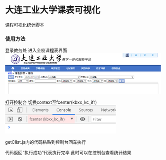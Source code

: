 # 大连工业大学课表可视化

课程可视化统计脚本

### 使用方法

登录教务处
进入全校课程表界面
![image](https://github.com/Mr-k-bear/DLPU_KCB/blob/main/p1.png)

打开控制台
切换context至fcenter(kbxx_kc_ifr)
![image](https://github.com/Mr-k-bear/DLPU_KCB/blob/main/p2.png)

getClist.js内的代码粘贴到控制台回车执行

代码返回“执行成功”代表执行完毕
此时可以在控制台查看统计结果

